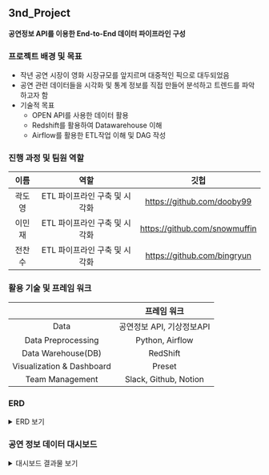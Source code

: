 ## 3nd_Project
**공연정보 API를 이용한 End-to-End 데이터 파이프라인 구성**

### 프로젝트 배경 및 목표
- 작년 공연 시장이 영화 시장규모를 앞지르며 대중적인 픽으로 대두되었음
- 공연 관련 데이터들을 시각화 및 통계 정보를 직접 만들어 분석하고 트렌드를 파악하고자 함
- 기술적 목표
   - OPEN API를 사용한 데이터 활용
   - Redshift를 활용하여 Datawarehouse 이해
   - Airflow를 활용한 ETL작업 이해 및 DAG 작성

### 진행 과정 및 팀원 역할
| 이름 | 역할 | 깃헙 |
| :---: | :---: | :---: |
| 곽도영 | ETL 파이프라인 구축 및 시각화 | https://github.com/dooby99 |
| 이민재 | ETL 파이프라인 구축 및 시각화 | https://github.com/snowmuffin |
| 전찬수 | ETL 파이프라인 구축 및 시각화 | https://github.com/bingryun |

### 활용 기술 및 프레임 워크
||프레임 워크|
|:---:|:---:|
|Data|공연정보 API, 기상정보API|
|Data Preprocessing|Python, Airflow|
|Data Warehouse(DB)|RedShift|
|Visualization & Dashboard|Preset|
|Team Management|Slack, Github, Notion|

### ERD
<details>
<summary> ERD 보기 </summary>
   
![image](https://github.com/proj3-programmers/proj3/assets/102219869/8c027bd9-1c24-40b5-bb63-aef1b0c1fc1c)
</details>

### 공연 정보 데이터 대시보드
<details>
<summary>대시보드 결과물 보기</summary>
  
![image](https://github.com/proj3-programmers/proj3/assets/102219869/f599fbbc-3682-43ca-b960-c970712cacc6)</details>

